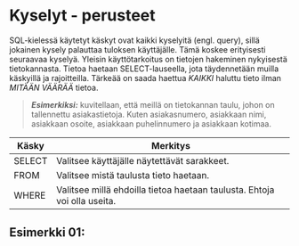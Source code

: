 # Kyselyt - perusteet

SQL-kielessä käytetyt käskyt ovat kaikki kyselyitä (engl. query), sillä jokainen kysely palauttaa tuloksen käyttäjälle. Tämä koskee erityisesti seuraavaa kyselyä.
Yleisin käyttötarkoitus on tietojen hakeminen nykyisestä tietokannasta. Tietoa haetaan SELECT-lauseella, jota täydennetään muilla käskyillä ja rajoitteilla. 
Tärkeää on saada haettua *KAIKKI* haluttu tieto ilman *MITÄÄN VÄÄRÄÄ* tietoa. 

> ***Esimerkiksi:*** kuvitellaan, että meillä on tietokannan taulu, johon on tallennettu asiakastietoja.
> Kuten asiakasnumero, asiakkaan nimi, asiakkaan osoite, asiakkaan puhelinnumero ja asiakkaan kotimaa.
>
> 

|  Käsky | Merkitys |
|---|---|
| SELECT | Valitsee käyttäjälle näytettävät sarakkeet. |
| FROM | Valitsee mistä taulusta tieto haetaan. |
| WHERE | Valitsee millä ehdoilla tietoa haetaan taulusta. Ehtoja voi olla useita. |

## Esimerkki 01: 
